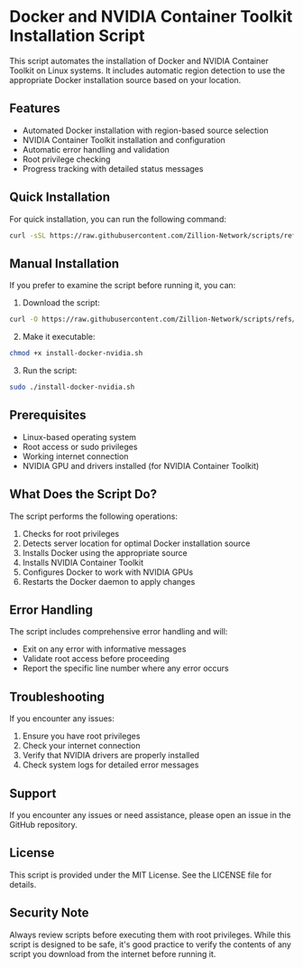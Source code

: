 # Docker and NVIDIA Container Toolkit Installation Script

This script automates the installation of Docker and NVIDIA Container Toolkit on Linux systems. It includes automatic region detection to use the appropriate Docker installation source based on your location.

## Features

- Automated Docker installation with region-based source selection
- NVIDIA Container Toolkit installation and configuration
- Automatic error handling and validation
- Root privilege checking
- Progress tracking with detailed status messages

## Quick Installation

For quick installation, you can run the following command:

```bash
curl -sSL https://raw.githubusercontent.com/Zillion-Network/scripts/refs/heads/main/docker-nvidia/install-docker-nvidia.sh | bash
```

## Manual Installation

If you prefer to examine the script before running it, you can:

1. Download the script:
```bash
curl -O https://raw.githubusercontent.com/Zillion-Network/scripts/refs/heads/main/docker-nvidia/install-docker-nvidia.sh
```

2. Make it executable:
```bash
chmod +x install-docker-nvidia.sh
```

3. Run the script:
```bash
sudo ./install-docker-nvidia.sh
```

## Prerequisites

- Linux-based operating system
- Root access or sudo privileges
- Working internet connection
- NVIDIA GPU and drivers installed (for NVIDIA Container Toolkit)

## What Does the Script Do?

The script performs the following operations:

1. Checks for root privileges
2. Detects server location for optimal Docker installation source
3. Installs Docker using the appropriate source
4. Installs NVIDIA Container Toolkit
5. Configures Docker to work with NVIDIA GPUs
6. Restarts the Docker daemon to apply changes

## Error Handling

The script includes comprehensive error handling and will:
- Exit on any error with informative messages
- Validate root access before proceeding
- Report the specific line number where any error occurs

## Troubleshooting

If you encounter any issues:

1. Ensure you have root privileges
2. Check your internet connection
3. Verify that NVIDIA drivers are properly installed
4. Check system logs for detailed error messages

## Support

If you encounter any issues or need assistance, please open an issue in the GitHub repository.

## License

This script is provided under the MIT License. See the LICENSE file for details.

## Security Note

Always review scripts before executing them with root privileges. While this script is designed to be safe, it's good practice to verify the contents of any script you download from the internet before running it.